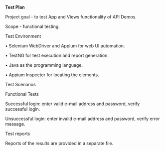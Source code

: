 **Test Plan**

Project goal - to test App and Views functionality of API Demos.

Scope - functional testing.

Test Environment

• Selenium WebDriver and Appium for web UI automation.

• TestNG for test execution and report generation.

• Java as the programming language.

• Appium Inspector for locating the elements. 

Test Scenarios

Functional Tests

Successful login: enter valid e-mail address and password, verify successful login.

Unsuccessful login: enter invalid e-mail address and password, verify error message.

Test reports

Reports of the results are provided in a separate file.
